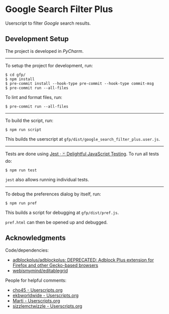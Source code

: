# Google Search Filter Plus
Userscript to filter *Google* search results.

## Development Setup
The project is developed in *PyCharm*.

---

To setup the project for development, run:

    $ cd gfp/
    $ npm install
    $ pre-commit install --hook-type pre-commit --hook-type commit-msg
    $ pre-commit run --all-files

To lint and format files, run:

    $ pre-commit run --all-files

---

To build the script, run:

    $ npm run script

This builds the userscript at `gfp/dist/google_search_filter_plus.user.js`.

---

Tests are done using [Jest · 🃏 Delightful JavaScript Testing](https://jestjs.io/). To run all tests do:

    $ npm run test

`jest` also allows running individual tests.

---

To debug the preferences dialog by itself, run:

    $ npm run pref

This builds a script for debugging at `gfp/dist/pref.js`.

`pref.html` can then be opened up and debugged.

## Acknowledgments
Code/dependencies:

- [adblockplus/adblockplus: DEPRECATED: Adblock Plus extension for Firefox and other Gecko-based browsers](https://github.com/adblockplus/adblockplus)
- [webismymind/editablegrid](https://github.com/webismymind/editablegrid)

People for helpful comments:

- [cho45 - Userscripts.org](https://userscripts-mirror.org/users/1965)
- [ekbworldwide - Userscripts.org](https://userscripts-mirror.org/users/39581)
- [Marti - Userscripts.org](https://userscripts-mirror.org/users/marti)
- [sizzlemctwizzle - Userscripts.org](https://userscripts-mirror.org/users/sizzle.html)
